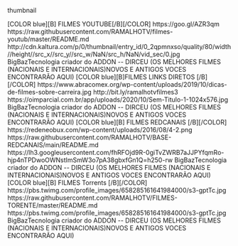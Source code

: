 <?xml version="1.0" encoding="UTF-8" standalone="no" ?>
<layoutype>thumbnail</layoutype>

<channels>
<channel>
<name>[COLOR blue][B] FILMES YOUTUBE[/B][/COLOR]</name>
<thumbnail>https://goo.gl/AZR3qm</thumbnail>
<externallink>https://raw.githubusercontent.com/RAMALHOTV/filmes-youtub/master/README.md</externallink>
<fanart>http://cdn.kaltura.com/p/0/thumbnail/entry_id/0_2qpmnxso/quality/80/width//height//src_x//src_y//src_w/NaN/src_h/NaN/vid_sec/0.jpg</fanart>
<info>BigBazTecnologia criador do ADDON -- DIRCEU (OS MELHORES FILMES (NACIONAIS E INTERNACIONAIS)NOVOS E ANTIGOS VOCES ENCONTRARÃO AQUI) </info>
</channel>
<channels>


<channels>
<channel>
<name>[COLOR blue][B]FILMES LINKS DIRETOS [/B][/COLOR]</name>
<thumbnail>https://www.abracomex.org/wp-content/uploads/2019/10/dicas-de-filmes-sobre-carreira.jpg</thumbnail>
<externallink>http://bit.ly/ramalhotvfilmes3</externallink>
<fanart>https://oimparcial.com.br/app/uploads/2020/10/Sem-Titulo-1-1024x576.jpg</fanart>
<info>BigBazTecnologia criador do ADDON -- DIRCEU (OS MELHORES FILMES (NACIONAIS E INTERNACIONAIS)NOVOS E ANTIGOS VOCES ENCONTRARÃO AQUI)</info>
</channel>
<channels>


<channels>
<channel>
<name>[COLOR blue][B] FILMES REDCANAIS [/B][/COLOR]</name>
<thumbnail>https://redeneobux.com/wp-content/uploads/2016/08/4-2.png</thumbnail>
<externallink>https://raw.githubusercontent.com/RAMALHOTV/BASE-REDCANAIS/main/README.md</externallink>
<fanart>https://lh3.googleusercontent.com/fhRFOjd9R-0giTvZWRB7aJJPYfqmRo-hjp4nTPDwoOWNstImSmW3o7pA38gbxfGn1Q=h250-rw</fanart>
<info>BigBazTecnologia criador do ADDON -- DIRCEU (OS MELHORES FILMES (NACIONAIS E INTERNACIONAIS)NOVOS E ANTIGOS VOCES ENCONTRARÃO AQUI)</info>
</channel>
<channels>
  
<channels>
<channel>
<name>[COLOR blue][B] FILMES Torrents [/B][/COLOR]</name>
<thumbnail>https://pbs.twimg.com/profile_images/658285161641984000/s3-gptTc.jpg</thumbnail>
<externallink>https://raw.githubusercontent.com/RAMALHOTV/FILMES-TORENTE/master/README.md</externallink>
<fanart>https://pbs.twimg.com/profile_images/658285161641984000/s3-gptTc.jpg</fanart>
<info>BigBazTecnologia criador do ADDON -- DIRCEU (OS MELHORES FILMES (NACIONAIS E INTERNACIONAIS)NOVOS E ANTIGOS VOCES ENCONTRARÃO AQUI)</info>
</channel>
<channels>



